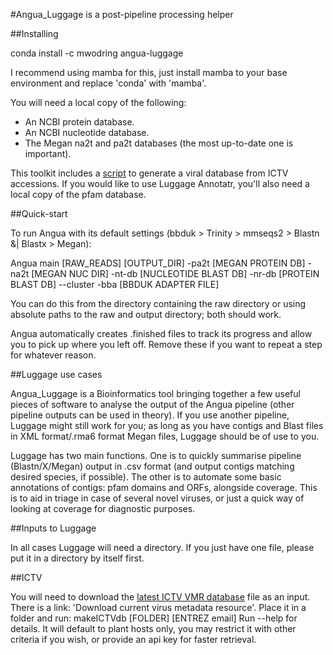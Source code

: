 #Angua_Luggage is a post-pipeline processing helper

##Installing

conda install -c mwodring angua-luggage

I recommend using mamba for this, just install mamba to your base environment and replace 'conda' with 'mamba'. 

You will need a local copy of the following:

- An NCBI protein database.
- An NCBI nucleotide database.
- The Megan na2t and pa2t databases (the most up-to-date one is important).

This toolkit includes a [script](#ICTV) to generate a viral database from ICTV accessions.
If you would like to use Luggage Annotatr, you'll also need a local copy of the pfam database.

##Quick-start

To run Angua with its default settings (bbduk > Trinity > mmseqs2 > Blastn &| Blastx > Megan):

Angua main [RAW_READS] [OUTPUT_DIR] -pa2t [MEGAN PROTEIN DB] -na2t [MEGAN NUC DIR] -nt-db [NUCLEOTIDE BLAST DB] -nr-db [PROTEIN BLAST DB] --cluster -bba [BBDUK ADAPTER FILE]

You can do this from the directory containing the raw directory or using absolute paths to the raw and output directory; both should work.

Angua automatically creates .finished files to track its progress and allow you to pick up where you left off. Remove these if you want to repeat a step for whatever reason.

##Luggage use cases

Angua_Luggage is a Bioinformatics tool bringing together a few useful pieces of software to analyse the output of the Angua pipeline (other pipeline outputs can be used in theory). If you use another pipeline, Luggage might still work for you; as long as you have contigs and Blast files in XML format/.rma6 format Megan files, Luggage should be of use to you.

Luggage has two main functions. One is to quickly summarise pipeline (Blastn/X/Megan) output in .csv format (and output contigs matching desired species, if possible). The other is to automate some basic annotations of contigs: pfam domains and ORFs, alongside coverage. This is to aid in triage in case of several novel viruses, or just a quick way of looking at coverage for diagnostic purposes.

##Inputs to Luggage

In all cases Luggage will need a directory. If you just have one file, please put it in a directory by itself first.

##ICTV

You will need to download the [latest ICTV VMR database](https://ictv.global/vmr) file as an input. There is a link: 'Download current virus metadata resource'.
Place it in a folder and run:
makeICTVdb [FOLDER] [ENTREZ email] 
Run --help for details. It will default to plant hosts only, you may restrict it with other criteria if you wish, or provide an api key for faster retrieval.